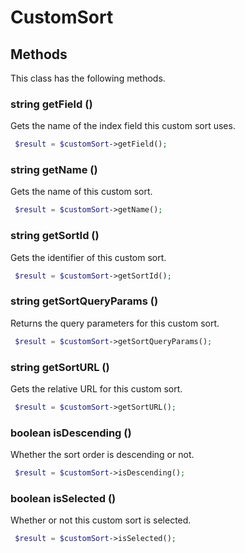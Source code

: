 # CustomSort


## Methods
This class has the following methods.


### string getField ()
Gets the name of the index field this custom sort uses.

```php
 $result = $customSort->getField();
```


### string getName ()
Gets the name of this custom sort.

```php
 $result = $customSort->getName();
```


### string getSortId ()
Gets the identifier of this custom sort.

```php
 $result = $customSort->getSortId();
```


### string getSortQueryParams ()
Returns the query parameters for this custom sort.

```php
 $result = $customSort->getSortQueryParams();
```


### string getSortURL ()
Gets the relative URL for this custom sort.

```php
 $result = $customSort->getSortURL();
```


### boolean isDescending ()
Whether the sort order is descending or not.

```php
 $result = $customSort->isDescending();
```


### boolean isSelected ()
Whether or not this custom sort is selected.

```php
 $result = $customSort->isSelected();
```

